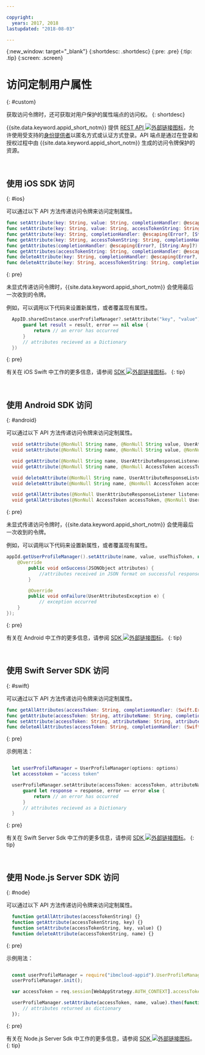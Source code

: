 ```yaml
---

copyright:
  years: 2017, 2018
lastupdated: "2018-08-03"

---
```


{:new_window: target="_blank"}
{:shortdesc: .shortdesc}
{:pre: .pre}
{:tip: .tip}
{:screen: .screen}

# 访问定制用户属性
{: #custom}

获取访问令牌时，还可获取对用户保护的属性端点的访问权。
{: shortdesc}

{{site.data.keyword.appid_short_notm}} 提供 <a href="https://appid-profiles.ng.bluemix.net/swagger-ui/index.html#/Attributes" target="_blank">REST API <img src="../../icons/launch-glyph.svg" alt="外部链接图标"></a>，允许使用受支持的[身份提供者](/docs/services/appid/identity-providers.html)以匿名方式或认证方式登录。API 端点是通过在登录和授权过程中由 {{site.data.keyword.appid_short_notm}} 生成的访问令牌保护的资源。

</br>

## 使用 iOS SDK 访问
{: #ios}

 可以通过以下 API 方法传递访问令牌来访问定制属性。


  ```swift
  func setAttribute(key: String, value: String, completionHandler: @escaping(Error?, [String:Any]?) -> Void)
  func setAttribute(key: String, value: String, accessTokenString: String, completionHandler: @escaping(Error?, [String:Any]?) -> Void)
  func getAttribute(key: String, completionHandler: @escaping(Error?, [String:Any]?) -> Void)
  func getAttribute(key: String, accessTokenString: String, completionHandler: @escaping(Error?, [String:Any]?) -> Void)
  func getAttributes(completionHandler: @escaping(Error?, [String:Any]?) -> Void)
  func getAttributes(accessTokenString: String, completionHandler: @escaping(Error?, [String:Any]?) -> Void)
  func deleteAttribute(key: String, completionHandler: @escaping(Error?, [String:Any]?) -> Void)
  func deleteAttribute(key: String, accessTokenString: String, completionHandler: @escaping(Error?, [String:Any]?) -> Void)
  ```
  {: pre}

未显式传递访问令牌时，{{site.data.keyword.appid_short_notm}} 会使用最后一次收到的令牌。

例如，可以调用以下代码来设置新属性，或者覆盖现有属性。

  ```swift
	AppID.sharedInstance.userProfileManager?.setAttribute("key", "value") { (error, result) in
		guard let result = result, error == nil else {
	  		return // an error has occurred
		}
		// attributes recieved as a Dictionary
	})
  ```
  {: pre}

  有关在 iOS Swift 中工作的更多信息，请参阅 <a href="https://github.com/ibm-cloud-security/appid-clientsdk-swift" target="_blank">SDK <img src="../../icons/launch-glyph.svg" alt="外部链接图标"></a>。
  {: tip}

</br>


## 使用 Android SDK 访问
{: #android}

可以通过以下 API 方法传递访问令牌来访问定制属性。


```java
  void setAttribute(@NonNull String name, @NonNull String value, UserAttributeResponseListener listener);
  void setAttribute(@NonNull String name, @NonNull String value, @NonNull AccessToken accessToken, UserAttributeResponseListener listener);

  void getAttribute(@NonNull String name, UserAttributeResponseListener listener);
  void getAttribute(@NonNull String name, @NonNull AccessToken accessToken, UserAttributeResponseListener listener);

  void deleteAttribute(@NonNull String name, UserAttributeResponseListener listener);
  void deleteAttribute(@NonNull String name, @NonNull AccessToken accessToken, UserAttributeResponseListener listener);

  void getAllAttributes(@NonNull UserAttributeResponseListener listener);
  void getAllAttributes(@NonNull AccessToken accessToken, @NonNull UserAttributeResponseListener listener);
  ```
{: pre}

未显式传递访问令牌时，{{site.data.keyword.appid_short_notm}} 会使用最后一次收到的令牌。

例如，可以调用以下代码来设置新属性，或者覆盖现有属性。

```java
appId.getUserProfileManager().setAttribute(name, value, useThisToken, new UserProfileResponseListener() {
	@Override
		public void onSuccess(JSONObject attributes) {
			//attributes received in JSON format on successful response
		}

		@Override
		public void onFailure(UserAttributesException e) {
			// exception occurred
	}
});
```
{: pre}

有关在 Android 中工作的更多信息，请参阅 <a href="https://github.com/ibm-cloud-security/appid-clientsdk-android" target="_blank">SDK <img src="../../icons/launch-glyph.svg" alt="外部链接图标"></a>。
{: tip}

</br>

## 使用 Swift Server SDK 访问
{: #swift}

可以通过以下 API 方法传递访问令牌来访问定制属性。


  ```swift
  func getAllAttributes(accessToken: String, completionHandler: (Swift.Error?, [String: Any]?) -> Void)
  func getAttribute(accessToken: String, attributeName: String, completionHandler: (Swift.Error?, [String: Any]?) -> Void)
  func setAttribute(accessToken: String, attributeName: String, attributeValue : "abc", completionHandler: (Swift.Error?, [String: Any]?) -> Void)
  func deleteAllAttributes(accessToken: String, completionHandler: (Swift.Error?, [String: Any]?) -> Void)
  ```
  {: pre}

  示例用法：

  ```swift

	let userProfileManager = UserProfileManager(options: options)
	let accesstoken = "access token"

	userProfileManager.setAttribute(accessToken: accessToken, attributeName: "name", attributeValue : "abc") { (error, response) in
		guard let response = response, error == error else {
			return // an error has occurred
		}
		// attributes recieved as a Dictionary
	}
  ```

  {: pre}

  有关在 Swift Server Sdk 中工作的更多信息，请参阅 <a href="https://github.com/ibm-cloud-security/appid-serversdk-swift" target="_blank">SDK <img src="../../icons/launch-glyph.svg" alt="外部链接图标"></a>。
  {: tip}

</br>

## 使用 Node.js Server SDK 访问
{: #node}

可以通过以下 API 方法传递访问令牌来访问定制属性。


  ```javascript
	function getAllAttributes(accessTokenString) {}
	function getAttribute(accessTokenString, key) {}
	function setAttribute(accessTokenString, key, value) {}
	function deleteAttribute(accessTokenString, name) {}
  ```
  {: pre}

  示例用法：

  ```javascript

	const userProfileManager = require("ibmcloud-appid").UserProfileManager;
	userProfileManager.init();

	var accessToken = req.session[WebAppStrategy.AUTH_CONTEXT].accessToken;

	userProfileManager.setAttribute(accessToken, name, value).then(function (attributes) {
		// attributes returned as dictionary
	});
  ```
  {: pre}

  有关在 Node.js Server Sdk 中工作的更多信息，请参阅 <a href="https://github.com/ibm-cloud-security/appid-serversdk-nodejs" target="_blank">SDK <img src="../../icons/launch-glyph.svg" alt="外部链接图标"></a>。
  {: tip}



